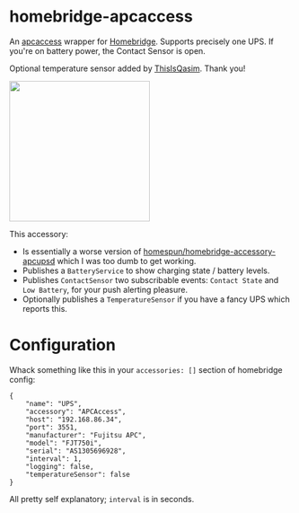# homebridge-apcaccess

An [apcaccess](https://github.com/mapero/apcaccess) wrapper for [Homebridge](https://github.com/nfarina/homebridge). Supports precisely one UPS. If you're on battery power, the Contact Sensor is open.

Optional temperature sensor added by [ThisIsQasim](https://github.com/ThisIsQasim). Thank you!

<img src="https://user-images.githubusercontent.com/1850718/75247783-a0bd6b00-57ca-11ea-9391-0db0afdaf2cf.PNG" width="250"/>

This accessory:

- Is essentially a worse version of [homespun/homebridge-accessory-apcupsd](https://github.com/homespun/homebridge-accessory-apcupsd) which I was too dumb to get working.
- Publishes a `BatteryService` to show charging state / battery levels.
- Publishes `ContactSensor` two subscribable events: `Contact State` and `Low Battery`, for your push alerting pleasure.
- Optionally publishes a `TemperatureSensor` if you have a fancy UPS which reports this.

# Configuration

Whack something like this in your `accessories: []` section of homebridge config:

```
{
    "name": "UPS",
    "accessory": "APCAccess",
    "host": "192.168.86.34",
    "port": 3551,
    "manufacturer": "Fujitsu APC",
    "model": "FJT750i",
    "serial": "AS1305696928",
    "interval": 1,
    "logging": false,
    "temperatureSensor": false
}
```

All pretty self explanatory; `interval` is in seconds.
